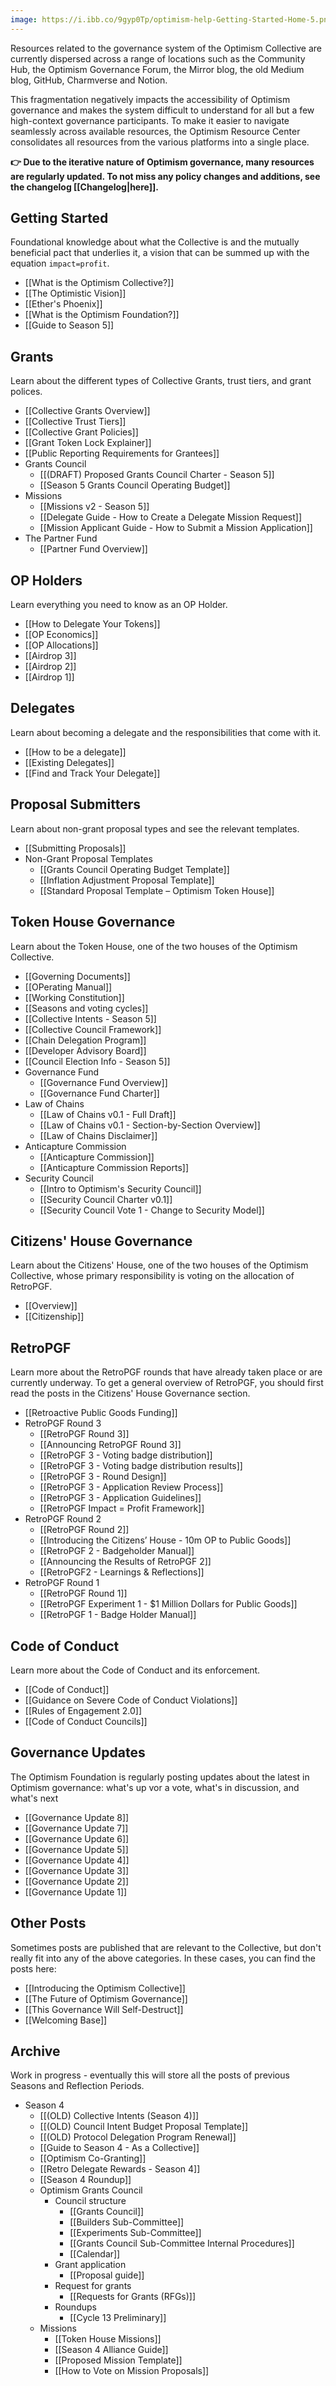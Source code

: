 ```yaml
---
image: https://i.ibb.co/9gyp0Tp/optimism-help-Getting-Started-Home-5.png
---
```

Resources related to the governance system of the Optimism Collective are currently dispersed across a range of locations such as the Community Hub,  the Optimism Governance Forum, the Mirror blog, the old Medium blog, GitHub, Charmverse and Notion.

This fragmentation negatively impacts the accessibility of Optimism governance and makes the system difficult to understand for all but a few high-context governance participants. To make it easier to navigate seamlessly across available resources, the Optimism Resource Center consolidates all resources from the various platforms into a single place.

**👉 Due to the iterative nature of Optimism governance, many resources are regularly updated. To not miss any policy changes and additions, see the changelog [[Changelog|here]].**

## Getting Started

Foundational knowledge about what the Collective is and the mutually beneficial pact that underlies it, a vision that can be summed up with the equation `impact=profit`.

- [[What is the Optimism Collective?]]
- [[The Optimistic Vision]]
- [[Ether's Phoenix]]
- [[What is the Optimism Foundation?]]
- [[Guide to Season 5]]

## Grants

Learn about the different types of Collective Grants, trust tiers, and grant polices.

- [[Collective Grants Overview]]
- [[Collective Trust Tiers]]
- [[Collective Grant Policies]]
- [[Grant Token Lock Explainer]]
- [[Public Reporting Requirements for Grantees]]
- Grants Council
   - [[(DRAFT) Proposed Grants Council Charter - Season 5]]
   - [[Season 5 Grants Council Operating Budget]]
- Missions
   - [[Missions v2 - Season 5]]
   - [[Delegate Guide - How to Create a Delegate Mission Request]]
   - [[Mission Applicant Guide - How to Submit a Mission Application]]
- The Partner Fund
   - [[Partner Fund Overview]]

## OP Holders

Learn everything you need to know as an OP Holder.

- [[How to Delegate Your Tokens]]
- [[OP Economics]]
- [[OP Allocations]]
- [[Airdrop 3]]
- [[Airdrop 2]]
- [[Airdrop 1]]

## Delegates

Learn about becoming a delegate and the responsibilities that come with it.

- [[How to be a delegate]]
- [[Existing Delegates]]
- [[Find and Track Your Delegate]]

## Proposal Submitters

Learn about non-grant proposal types and see the relevant templates.

- [[Submitting Proposals]]
- Non-Grant Proposal Templates
    - [[Grants Council Operating Budget Template]]
    - [[Inflation Adjustment Proposal Template]]
    - [[Standard Proposal Template – Optimism Token House]]

## Token House Governance

Learn about the Token House, one of the two houses of the Optimism Collective.

- [[Governing Documents]]
- [[OPerating Manual]]
- [[Working Constitution]]
- [[Seasons and voting cycles]]
- [[Collective Intents - Season 5]]
- [[Collective Council Framework]]
- [[Chain Delegation Program]]
- [[Developer Advisory Board]]
- [[Council Election Info - Season 5]]
- Governance Fund
    - [[Governance Fund Overview]]
    - [[Governance Fund Charter]]
- Law of Chains
    - [[Law of Chains v0.1 - Full Draft]]
    - [[Law of Chains v0.1 - Section-by-Section Overview]]
    - [[Law of Chains Disclaimer]]
- Anticapture Commission
    - [[Anticapture Commission]]
    - [[Anticapture Commission Reports]]
- Security Council
    - [[Intro to Optimism's Security Council]]
    - [[Security Council Charter v0.1]]
    - [[Security Council Vote 1 - Change to Security Model]]
## Citizens' House Governance

Learn about the Citizens' House, one of the two houses of the Optimism Collective, whose primary responsibility is voting on the allocation of RetroPGF.

- [[Overview]]
- [[Citizenship]]

## RetroPGF

Learn more about the RetroPGF rounds that have already taken place or are currently underway. To get a general overview of RetroPGF, you should first read the posts in the Citizens' House Governance section.

- [[Retroactive Public Goods Funding]]
- RetroPGF Round 3
    - [[RetroPGF Round 3]]
    - [[Announcing RetroPGF Round 3]]
    - [[RetroPGF 3 -  Voting badge distribution]]
    - [[RetroPGF 3 - Voting badge distribution results]]
    - [[RetroPGF 3 - Round Design]]
    - [[RetroPGF 3 - Application Review Process]]
    - [[RetroPGF 3 - Application Guidelines]]
    - [[RetroPGF  Impact = Profit Framework]]
- RetroPGF Round 2
    - [[RetroPGF Round 2]]
    - [[Introducing the Citizens’ House - 10m OP to Public Goods]]
    - [[RetroPGF 2 - Badgeholder Manual]]
    - [[Announcing the Results of RetroPGF 2]]
    - [[RetroPGF2 - Learnings & Reflections]]
- RetroPGF Round 1
    - [[RetroPGF Round 1]]
    - [[RetroPGF Experiment 1 - $1 Million Dollars for Public Goods]]
    - [[RetroPGF 1 - Badge Holder Manual]]

## Code of Conduct

Learn more about the Code of Conduct and its enforcement.

- [[Code of Conduct]]
- [[Guidance on Severe Code of Conduct Violations]]
- [[Rules of Engagement 2.0]]
- [[Code of Conduct Councils]]

## Governance Updates

The Optimism Foundation is regularly posting updates about the latest in Optimism governance: what's up vor a vote, what's in discussion, and what's next

- [[Governance Update 8]]
- [[Governance Update 7]]
- [[Governance Update 6]]
- [[Governance Update 5]]
- [[Governance Update 4]]
- [[Governance Update 3]]
- [[Governance Update 2]]
- [[Governance Update 1]]

## Other Posts

Sometimes posts are published that are relevant to the Collective, but don't really fit into any of the above categories. In these cases, you can find the posts here:

- [[Introducing the Optimism Collective]]
- [[The Future of Optimism Governance]]
- [[This Governance Will Self-Destruct]]
- [[Welcoming Base]]

## Archive

Work in progress - eventually this will store all the posts of previous Seasons and Reflection Periods.

- Season 4
   - [[(OLD) Collective Intents (Season 4)]]
   - [[(OLD) Council Intent Budget Proposal Template]]
   - [[(OLD) Protocol Delegation Program Renewal]]
   - [[Guide to Season 4 - As a Collective]]
   - [[Optimism Co-Granting]]
   - [[Retro Delegate Rewards - Season 4]]
   - [[Season 4 Roundup]]
   - Optimism Grants Council
      -  Council structure
          - [[Grants Council]]
          - [[Builders Sub-Committee]]
          - [[Experiments Sub-Committee]]
          - [[Grants Council Sub-Committee Internal Procedures]]
          - [[Calendar]]          
      - Grant application
          - [[Proposal guide]]
      - Request for grants
          - [[Requests for Grants (RFGs)]]          
       - Roundups
          - [[Cycle 13 Preliminary]]
   - Missions
       - [[Token House Missions]]
       - [[Season 4 Alliance Guide]]
       - [[Proposed Mission Template]]
       - [[How to Vote on Mission Proposals]]
   
